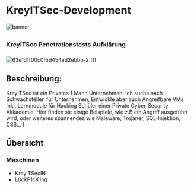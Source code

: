 # **KreyITSec-Development**

![banner](https://github.com/Netzknoten/HackTheBoxDevelopment/assets/114874531/6b81aad7-a78b-4ad9-bc53-2676ca48431f)
## 
### KreyITSec Penetrationstests Aufklärung 

###
![63e1d1f00c0f5d454ed2ebbb-2 (1)](https://github.com/Netzknoten/HackTheBoxDevelopment/assets/114874531/a4133812-2a00-4087-8e2d-afa81d2e4fda)
​	
## Beschreibung:

KreyITSec ist ein Privates 1 Mann Unternehmen. Ich suche nach Schwachstellen für Unternehmen, Entwickle aber auch Angreifbare VMs inkl. Lernmodule für Hacking Schüler einer Private Cyber-Security Akkademie. Hier finden sie einige Beispiele, wie z.B ein Angriff ausgeführt wird, oder weiteres spannendes wie Maleware, Trojaner, SQL-Injektion, CSS... I 

## Übersicht
### Maschinen
  - KreyITSecIN
  - L0ckP1cK1ng

